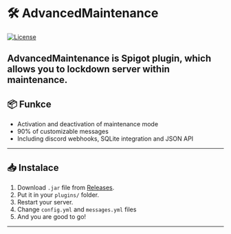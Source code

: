 # 🛠️ AdvancedMaintenance

[![License](https://img.shields.io/github/license/codedbymattheo/AdvancedMaintenance)](LICENSE)

**AdvancedMaintenance** is Spigot plugin, which allows you to lockdown server within maintenance.
---

## 📦 Funkce

- Activation and deactivation of maintenance mode
- 90% of customizable messages
- Including discord webhooks, SQLite integration and JSON API

---

## 📥 Instalace

1. Download `.jar` file from [Releases](https://github.com/codedbymattheo/AdvancedMaintenance/releases).
2. Put it in your `plugins/` folder.
3. Restart your server.
4. Change `config.yml` and `messages.yml` files
5. And you are good to go!

---
